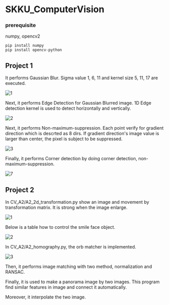 # SKKU_ComputerVision

### prerequisite

numpy, opencv2

    pip install numpy
    pip install opencv-python

## Project 1

It performs Gaussian Blur. Sigma value 1, 6, 11 and kernel size 5, 11, 17 are executed.

![1](https://user-images.githubusercontent.com/43103079/71712110-25cd7900-2e47-11ea-9ece-7c4b84a2f809.png)

Next, it performs Edge Detection for Gaussian Blurred image. 1D Edge detection kernel is used to detect horizontally and vertically.

![2](https://user-images.githubusercontent.com/43103079/71712984-089aa980-2e4b-11ea-8a16-c574f234579e.png)

Next, it performs Non-maximum-suppression. Each point verify for gradient direction which is descrted as 8 dirs. If gradient direction's image value is larger than center, the pixel is subject to be suppressed.

![3](https://user-images.githubusercontent.com/43103079/71712985-089aa980-2e4b-11ea-988d-b6719ec87c32.png)

Finally, it performs Corner detection by doing corner detection, non-maximum-suppression.

![7](https://user-images.githubusercontent.com/43103079/71826606-a3acb100-30e1-11ea-88be-99535e94a5ef.png)



## Project 2

In CV_A2/A2_2d_transformation.py show an image and movement by transformation matrix. It is strong when the image enlarge.

![1](https://user-images.githubusercontent.com/43103079/71713298-80b59f00-2e4c-11ea-8737-bb120cce2e6f.png)

Below is a table how to control the smile face object.

![2](https://user-images.githubusercontent.com/43103079/71713299-80b59f00-2e4c-11ea-8843-4158f98667bf.png)

In CV_A2/A2_homography.py, the orb matcher is implemented. 

![3](https://user-images.githubusercontent.com/43103079/71713301-80b59f00-2e4c-11ea-9efa-0d95e7d28858.png)

Then, it performs image matching with two method, normalization and RANSAC.


Finally, it is used to make a panorama image by two images. This program find similar features in image and connect it automatically.


Moreover, it interpolate the two image.

